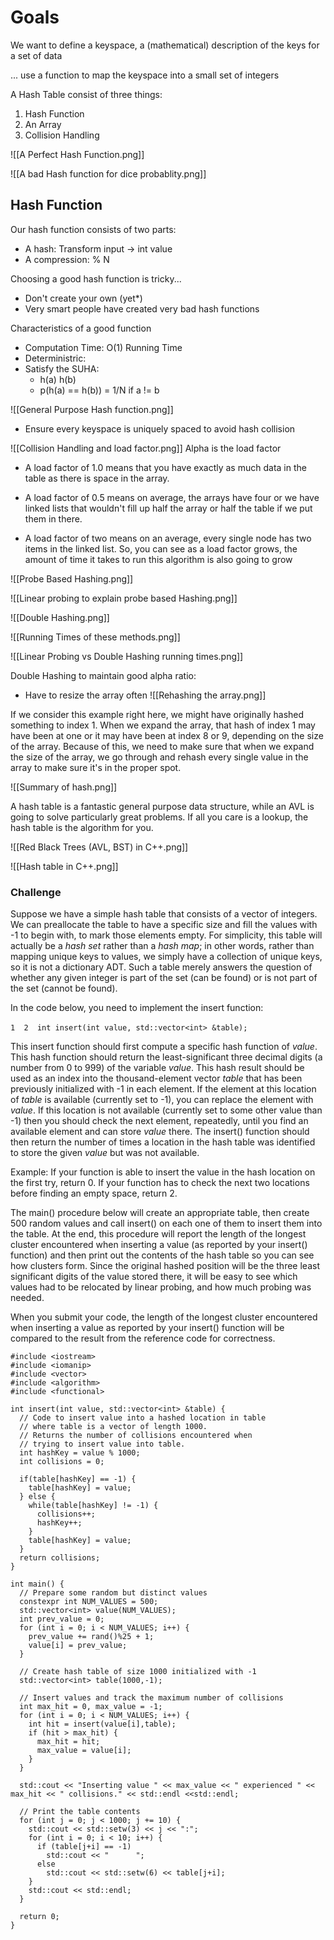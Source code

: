 # Goals
We want to define a keyspace, a (mathematical) description of the keys for a set of data

... use a function to map the keyspace into a small set of integers

A Hash Table consist of three things:
1. Hash Function
2. An Array
3. Collision Handling

![[A Perfect Hash Function.png]]

![[A bad Hash function for dice probablity.png]]

## Hash Function
Our hash function consists of two parts:
* A hash: Transform input -> int value
* A compression: % N

Choosing a good hash function is tricky...
* Don't create your own (yet*)
* Very smart people have created very bad hash functions

Characteristics of a good function
* Computation Time: O(1) Running Time
* Deterministric:
* Satisfy the SUHA: 
	* h(a) h(b)  
	* p(h(a) == h(b)) = 1/N if a != b

![[General Purpose Hash function.png]]

* Ensure every keyspace is uniquely spaced to avoid hash collision

![[Collision Handling and load factor.png]]
Alpha is the load factor
* A load factor of 1.0 means that you have exactly as much data in the table as there is space in the array. 

* A load factor of 0.5 means on average, the arrays have four or we have linked lists that wouldn't fill up half the array or half the table if we put them in there. 

* A load factor of two means on an average, every single node has two items in the linked list. So, you can see as a load factor grows, the amount of time it takes to run this algorithm is also going to grow

![[Probe Based Hashing.png]]

![[Linear probing to explain probe based Hashing.png]]

![[Double Hashing.png]]

![[Running Times of these methods.png]]

![[Linear Probing vs Double Hashing running times.png]]

Double Hashing to maintain good alpha ratio:
* Have to resize the array often
![[Rehashing the array.png]]

If we consider this example right here, we might have originally hashed something to index 1. When we expand the array, that hash of index 1 may have been at one or it may have been at index 8 or 9, depending on the size of the array. Because of this, we need to make sure that when we expand the size of the array, we go through and rehash every single value in the array to make sure it's in the proper spot.

![[Summary of hash.png]]

A hash table is a fantastic general purpose data structure, while an AVL is going to solve particularly great problems. If all you care is a lookup, the hash table is the algorithm for you.

![[Red Black Trees (AVL, BST) in C++.png]]

![[Hash table in C++.png]]

### Challenge
Suppose we have a simple hash table that consists of a vector of integers. We can preallocate the table to have a specific size and fill the values with -1 to begin with, to mark those elements empty. For simplicity, this table will actually be a _hash set_ rather than a _hash map_; in other words, rather than mapping unique keys to values, we simply have a collection of unique keys, so it is not a dictionary ADT. Such a table merely answers the question of whether any given integer is part of the set (can be found) or is not part of the set (cannot be found).

In the code below, you need to implement the insert function:

`1  2  int insert(int value, std::vector<int> &table);` 

This insert function should first compute a specific hash function of _value_. This hash function should return the least-significant three decimal digits (a number from 0 to 999) of the variable _value_. This hash result should be used as an index into the thousand-element vector _table_ that has been previously initialized with -1 in each element. If the element at this location of _table_ is available (currently set to -1), you can replace the element with _value_. If this location is not available (currently set to some other value than -1) then you should check the next element, repeatedly, until you find an available element and can store _value_ there. The insert() function should then return the number of times a location in the hash table was identified to store the given _value_ but was not available.

Example: If your function is able to insert the value in the hash location on the first try, return 0. If your function has to check the next two locations before finding an empty space, return 2.

The main() procedure below will create an appropriate table, then create 500 random values and call insert() on each one of them to insert them into the table. At the end, this procedure will report the length of the longest cluster encountered when inserting a value (as reported by your insert() function) and then print out the contents of the hash table so you can see how clusters form. Since the original hashed position will be the three least significant digits of the value stored there, it will be easy to see which values had to be relocated by linear probing, and how much probing was needed.

When you submit your code, the length of the longest cluster encountered when inserting a value as reported by your insert() function will be compared to the result from the reference code for correctness.

```
#include <iostream>
#include <iomanip>
#include <vector>
#include <algorithm>
#include <functional>

int insert(int value, std::vector<int> &table) {
  // Code to insert value into a hashed location in table
  // where table is a vector of length 1000.
  // Returns the number of collisions encountered when
  // trying to insert value into table.
  int hashKey = value % 1000;
  int collisions = 0;
  
  if(table[hashKey] == -1) {
    table[hashKey] = value;
  } else {
    while(table[hashKey] != -1) {
      collisions++;
      hashKey++;
    }
    table[hashKey] = value;
  }
  return collisions;
}

int main() {
  // Prepare some random but distinct values
  constexpr int NUM_VALUES = 500;
  std::vector<int> value(NUM_VALUES);
  int prev_value = 0;
  for (int i = 0; i < NUM_VALUES; i++) {
    prev_value += rand()%25 + 1;
    value[i] = prev_value;
  }

  // Create hash table of size 1000 initialized with -1
  std::vector<int> table(1000,-1);

  // Insert values and track the maximum number of collisions
  int max_hit = 0, max_value = -1;
  for (int i = 0; i < NUM_VALUES; i++) {
    int hit = insert(value[i],table);
    if (hit > max_hit) {
      max_hit = hit;  
      max_value = value[i];
    }
  }

  std::cout << "Inserting value " << max_value << " experienced " << max_hit << " collisions." << std::endl <<std::endl;

  // Print the table contents
  for (int j = 0; j < 1000; j += 10) {
    std::cout << std::setw(3) << j << ":";
    for (int i = 0; i < 10; i++) {
      if (table[j+i] == -1)
        std::cout << "      ";
      else
        std::cout << std::setw(6) << table[j+i];
    }
    std::cout << std::endl;
  }

  return 0;
}

```